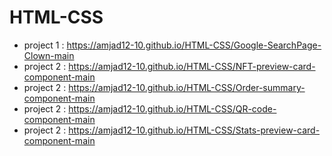 # HTML-CSS
- project 1 : https://amjad12-10.github.io/HTML-CSS/Google-SearchPage-Clown-main
- project 2 : https://amjad12-10.github.io/HTML-CSS/NFT-preview-card-component-main
- project 2 : https://amjad12-10.github.io/HTML-CSS/Order-summary-component-main
- project 2 : https://amjad12-10.github.io/HTML-CSS/QR-code-component-main
- project 2 : https://amjad12-10.github.io/HTML-CSS/Stats-preview-card-component-main 
